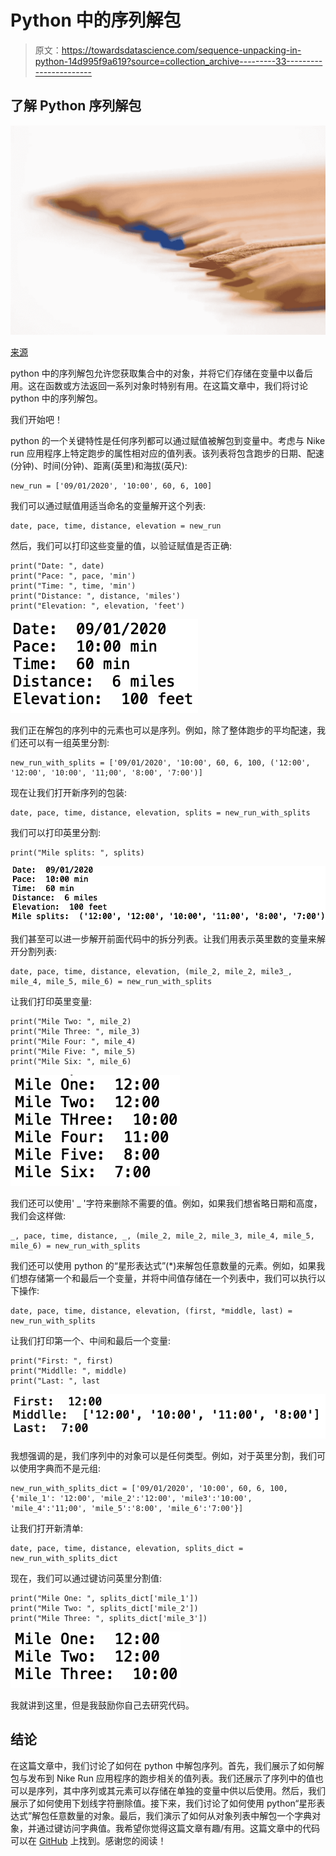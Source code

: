 # Python 中的序列解包

> 原文：<https://towardsdatascience.com/sequence-unpacking-in-python-14d995f9a619?source=collection_archive---------33----------------------->

## 了解 Python 序列解包

![](img/73f66ab44f731b5536feb0bc8c59ccb7.png)

[来源](https://www.pexels.com/photo/creative-desk-pens-school-2170/)

python 中的序列解包允许您获取集合中的对象，并将它们存储在变量中以备后用。这在函数或方法返回一系列对象时特别有用。在这篇文章中，我们将讨论 python 中的序列解包。

我们开始吧！

python 的一个关键特性是任何序列都可以通过赋值被解包到变量中。考虑与 Nike run 应用程序上特定跑步的属性相对应的值列表。该列表将包含跑步的日期、配速(分钟)、时间(分钟)、距离(英里)和海拔(英尺):

```
new_run = ['09/01/2020', '10:00', 60, 6, 100]
```

我们可以通过赋值用适当命名的变量解开这个列表:

```
date, pace, time, distance, elevation = new_run
```

然后，我们可以打印这些变量的值，以验证赋值是否正确:

```
print("Date: ", date)
print("Pace: ", pace, 'min')
print("Time: ", time, 'min')
print("Distance: ", distance, 'miles')
print("Elevation: ", elevation, 'feet')
```

![](img/5eb152468e26e7ac670121a53640852a.png)

我们正在解包的序列中的元素也可以是序列。例如，除了整体跑步的平均配速，我们还可以有一组英里分割:

```
new_run_with_splits = ['09/01/2020', '10:00', 60, 6, 100, ('12:00', '12:00', '10:00', '11;00', '8:00', '7:00')]
```

现在让我们打开新序列的包装:

```
date, pace, time, distance, elevation, splits = new_run_with_splits
```

我们可以打印英里分割:

```
print("Mile splits: ", splits)
```

![](img/43d5ce2d94735cfd2d40d7cb13adb60b.png)

我们甚至可以进一步解开前面代码中的拆分列表。让我们用表示英里数的变量来解开分割列表:

```
date, pace, time, distance, elevation, (mile_2, mile_2, mile3_, mile_4, mile_5, mile_6) = new_run_with_splits
```

让我们打印英里变量:

```
print("Mile Two: ", mile_2)
print("Mile Three: ", mile_3)
print("Mile Four: ", mile_4)
print("Mile Five: ", mile_5)
print("Mile Six: ", mile_6)
```

![](img/07745b8910d976ccfe9abe5b8284ebdd.png)

我们还可以使用' _ '字符来删除不需要的值。例如，如果我们想省略日期和高度，我们会这样做:

```
_, pace, time, distance, _, (mile_2, mile_2, mile_3, mile_4, mile_5, mile_6) = new_run_with_splits
```

我们还可以使用 python 的“星形表达式”(*)来解包任意数量的元素。例如，如果我们想存储第一个和最后一个变量，并将中间值存储在一个列表中，我们可以执行以下操作:

```
date, pace, time, distance, elevation, (first, *middle, last) = new_run_with_splits
```

让我们打印第一个、中间和最后一个变量:

```
print("First: ", first)
print("Middlle: ", middle)
print("Last: ", last
```

![](img/9e631226351d7af681e47e53b22fe78b.png)

我想强调的是，我们序列中的对象可以是任何类型。例如，对于英里分割，我们可以使用字典而不是元组:

```
new_run_with_splits_dict = ['09/01/2020', '10:00', 60, 6, 100, {'mile_1': '12:00', 'mile_2':'12:00', 'mile3':'10:00', 'mile_4':'11;00', 'mile_5':'8:00', 'mile_6':'7:00'}]
```

让我们打开新清单:

```
date, pace, time, distance, elevation, splits_dict = new_run_with_splits_dict
```

现在，我们可以通过键访问英里分割值:

```
print("Mile One: ", splits_dict['mile_1'])
print("Mile Two: ", splits_dict['mile_2'])
print("Mile Three: ", splits_dict['mile_3'])
```

![](img/de46075a4bf66a4d2a888a6e75cc3641.png)

我就讲到这里，但是我鼓励你自己去研究代码。

## 结论

在这篇文章中，我们讨论了如何在 python 中解包序列。首先，我们展示了如何解包与发布到 Nike Run 应用程序的跑步相关的值列表。我们还展示了序列中的值也可以是序列，其中序列或其元素可以存储在单独的变量中供以后使用。然后，我们展示了如何使用下划线字符删除值。接下来，我们讨论了如何使用 python“星形表达式”解包任意数量的对象。最后，我们演示了如何从对象列表中解包一个字典对象，并通过键访问字典值。我希望你觉得这篇文章有趣/有用。这篇文章中的代码可以在 [GitHub](https://github.com/spierre91/medium_code/blob/master/basic_python/sequence_unpacking.py) 上找到。感谢您的阅读！